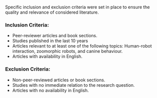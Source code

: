Specific inclusion and exclusion criteria were set in place to ensure the quality and relevance of considered literature.

### Inclusion Criteria:
- Peer-reviewer articles and book sections.
- Studies published in the last 10 years
- Articles relevant to at least one of the following topics: Human-robot interaction, zoomorphic robots, and canine behaviour.
- Articles with availability in English.

### Exclusion Criteria:
- Non-peer-reviewed articles or book sections.
- Studies with no immediate relation to the research question.
- Articles with no availability in English.

